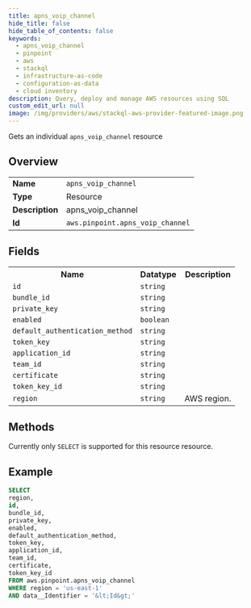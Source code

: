 ```yaml
---
title: apns_voip_channel
hide_title: false
hide_table_of_contents: false
keywords:
  - apns_voip_channel
  - pinpoint
  - aws
  - stackql
  - infrastructure-as-code
  - configuration-as-data
  - cloud inventory
description: Query, deploy and manage AWS resources using SQL
custom_edit_url: null
image: /img/providers/aws/stackql-aws-provider-featured-image.png
---
```

Gets an individual <code>apns_voip_channel</code> resource

## Overview
<table><tbody>
<tr><td><b>Name</b></td><td><code>apns_voip_channel</code></td></tr>
<tr><td><b>Type</b></td><td>Resource</td></tr>
<tr><td><b>Description</b></td><td>apns_voip_channel</td></tr>
<tr><td><b>Id</b></td><td><code>aws.pinpoint.apns_voip_channel</code></td></tr>
</tbody></table>

## Fields
<table><tbody>
<tr><th>Name</th><th>Datatype</th><th>Description</th></tr>
<tr><td><code>id</code></td><td><code>string</code></td><td></td></tr>
<tr><td><code>bundle_id</code></td><td><code>string</code></td><td></td></tr>
<tr><td><code>private_key</code></td><td><code>string</code></td><td></td></tr>
<tr><td><code>enabled</code></td><td><code>boolean</code></td><td></td></tr>
<tr><td><code>default_authentication_method</code></td><td><code>string</code></td><td></td></tr>
<tr><td><code>token_key</code></td><td><code>string</code></td><td></td></tr>
<tr><td><code>application_id</code></td><td><code>string</code></td><td></td></tr>
<tr><td><code>team_id</code></td><td><code>string</code></td><td></td></tr>
<tr><td><code>certificate</code></td><td><code>string</code></td><td></td></tr>
<tr><td><code>token_key_id</code></td><td><code>string</code></td><td></td></tr>
<tr><td><code>region</code></td><td><code>string</code></td><td>AWS region.</td></tr>

</tbody></table>

## Methods
Currently only <code>SELECT</code> is supported for this resource resource.





## Example
```sql
SELECT
region,
id,
bundle_id,
private_key,
enabled,
default_authentication_method,
token_key,
application_id,
team_id,
certificate,
token_key_id
FROM aws.pinpoint.apns_voip_channel
WHERE region = 'us-east-1'
AND data__Identifier = '&lt;Id&gt;'
```
